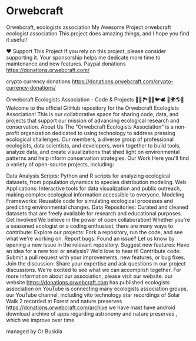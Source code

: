# Orwebcraft
Orwebcraft, ecologists association
My Awesome Project orwebcraft ecologist association
This project does amazing things, and I hope you find it useful!

❤️ Support This Project
If you rely on this project, please consider supporting it. Your sponsorship helps me dedicate more time to maintenance and new features. Paypal donations https://donations.orwebcraft.com/

crypto currency donations https://donations.orwebcraft.com/crypto-currency-donations/

Orwebcraft Ecologists Association - Code & Projects 🌳🌴🏞️🌊🪸🐦🕊️ 🌌🌍🌎🌞 Welcome to the official GitHub repository for the Orwebcraft Ecologists Association! This is our collaborative space for sharing code, data, and projects that support our mission of advancing ecological research and conservation. About Us The "Orwebcraft Ecologists Association" is a non-profit organization dedicated to using technology to address pressing ecological challenges. Our members, a diverse group of professional ecologists, data scientists, and developers, work together to build tools, analyze data, and create visualizations that shed light on environmental patterns and help inform conservation strategies. Our Work Here you'll find a variety of open-source projects, including:

Data Analysis Scripts: Python and R scripts for analyzing ecological datasets, from population dynamics to species distribution modeling.
Web Applications: Interactive tools for data visualization and public outreach, making complex ecological information accessible to everyone.
Modeling Frameworks: Reusable code for simulating ecological processes and predicting environmental changes.
Data Repositories: Curated and cleaned datasets that are freely available for research and educational purposes. Get Involved We believe in the power of open collaboration! Whether you're a seasoned ecologist or a coding enthusiast, there are many ways to contribute:
Explore our projects: Fork a repository, run the code, and see what we're working on.
Report bugs: Found an issue? Let us know by opening a new issue in the relevant repository.
Suggest new features: Have an idea for a new tool or analysis? We'd love to hear it!
Contribute code: Submit a pull request with your improvements, new features, or bug fixes.
Join the discussion: Share your expertise and ask questions in our project discussions. We're excited to see what we can accomplish together. For more information about our association, please visit our website. our website https://donations.orwebcraft.com has published ecologists association on YouTube is connecting many ecologists association groups, our YouTube channel, including vito technology star recordings of Solar Walk 2 recorded at Forest and nature preserves
https://donations.orwebcraft.com/archive we have mast have android download archive of apps regarding astronomy and nature preserves , which we improve over time

managed by Or Buskila
